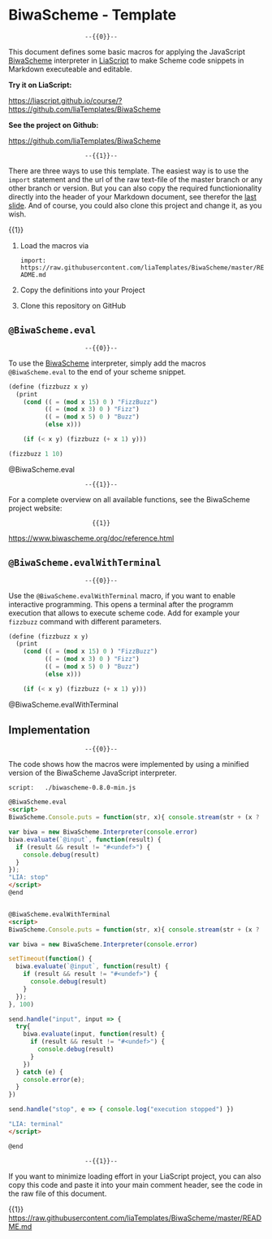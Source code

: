 <!--
author:   André Dietrich
email:    LiaScript@web.de
version:  0.0.5
language: en
narrator: UK English Male
logo:     https://raw.githubusercontent.com/biwascheme/biwascheme/master/website/images/biwascheme_logo.png

comment:  Template for integrating the
  [BiwaScheme](https://www.biwascheme.org) interpreter, which runs on
  JavaScript, into LiaScript courses.

attribute: [BiwaScheme](https://github.com/biwascheme/biwascheme) is released by
  Yutaka HARA (yhara) yutaka.hara.gmail.com http://twitter.com/yhara_en


script:   ./biwascheme-0.8.0-min.js

@BiwaScheme.eval
<script>
// window.console = console

BiwaScheme.Console.puts = function(str, x){ console.stream(str + (x ? '\n' : '')) }

var biwa = new BiwaScheme.Interpreter(console.error)
biwa.evaluate(`@input`, function(result) {
  if (result && result != "#<undef>") {
    console.debug(result)
  }
});
"LIA: stop"
</script>
@end


@BiwaScheme.evalWithTerminal
<script>
// window.console = console

BiwaScheme.Console.puts = function(str, x){ console.stream(str + (x ? '\n' : '')) }

var biwa = new BiwaScheme.Interpreter(console.error)

setTimeout(function() {
  biwa.evaluate(`@input`, function(result) {
    if (result && result != "#<undef>") {
      console.debug(result)
    }
  });
}, 100)

send.handle("input", input => {
  try{
    biwa.evaluate(input, function(result) {
      if (result && result != "#<undef>") {
        console.debug(result)
      }
    })
  } catch (e) {
    console.error(e);
  }
})

send.handle("stop", e => { console.log("execution stopped") })

"LIA: terminal"
</script>

@end
-->

# BiwaScheme - Template



                         --{{0}}--
This document defines some basic macros for applying the JavaScript
[BiwaScheme](https://www.biwascheme.org) interpreter in
[LiaScript](https://LiaScript.github.io) to make Scheme code snippets in
Markdown executeable and editable.

__Try it on LiaScript:__

https://liascript.github.io/course/?https://github.com/liaTemplates/BiwaScheme

__See the project on Github:__

https://github.com/liaTemplates/BiwaScheme

                         --{{1}}--
There are three ways to use this template. The easiest way is to use the
`import` statement and the url of the raw text-file of the master branch or any
other branch or version. But you can also copy the required functionionality
directly into the header of your Markdown document, see therefor the
[last slide](#Implementation). And of course, you could also clone this project
and change it, as you wish.

  {{1}}
1. Load the macros via

   `import: https://raw.githubusercontent.com/liaTemplates/BiwaScheme/master/README.md`

2. Copy the definitions into your Project

3. Clone this repository on GitHub


## `@BiwaScheme.eval`

                         --{{0}}--
To use the [BiwaScheme](https://www.biwascheme.org) interpreter, simply add the
macros `@BiwaScheme.eval` to the end of your scheme snippet.

``` scheme
(define (fizzbuzz x y)
  (print
    (cond (( = (mod x 15) 0 ) "FizzBuzz")
          (( = (mod x 3) 0 ) "Fizz")
          (( = (mod x 5) 0 ) "Buzz")
          (else x)))

    (if (< x y) (fizzbuzz (+ x 1) y)))

(fizzbuzz 1 10)
```
@BiwaScheme.eval

                         --{{1}}--
For a complete overview on all available functions, see the BiwaScheme project
website:

                           {{1}}
https://www.biwascheme.org/doc/reference.html


## `@BiwaScheme.evalWithTerminal`

                         --{{0}}--
Use the `@BiwaScheme.evalWithTerminal` macro, if you want to enable interactive
programming. This opens a terminal after the programm execution that allows to
execute scheme code. Add for example your `fizzbuzz` command with different parameters.

``` scheme
(define (fizzbuzz x y)
  (print
    (cond (( = (mod x 15) 0 ) "FizzBuzz")
          (( = (mod x 3) 0 ) "Fizz")
          (( = (mod x 5) 0 ) "Buzz")
          (else x)))

    (if (< x y) (fizzbuzz (+ x 1) y)))
```
@BiwaScheme.evalWithTerminal

## Implementation

                         --{{0}}--
The code shows how the macros were implemented by using a minified version of
the BiwaScheme JavaScript interpreter.

``` html
script:   ./biwascheme-0.8.0-min.js

@BiwaScheme.eval
<script>
BiwaScheme.Console.puts = function(str, x){ console.stream(str + (x ? '\n' : '')) }

var biwa = new BiwaScheme.Interpreter(console.error)
biwa.evaluate(`@input`, function(result) {
  if (result && result != "#<undef>") {
    console.debug(result)
  }
});
"LIA: stop"
</script>
@end


@BiwaScheme.evalWithTerminal
<script>
BiwaScheme.Console.puts = function(str, x){ console.stream(str + (x ? '\n' : '')) }

var biwa = new BiwaScheme.Interpreter(console.error)

setTimeout(function() {
  biwa.evaluate(`@input`, function(result) {
    if (result && result != "#<undef>") {
      console.debug(result)
    }
  });
}, 100)

send.handle("input", input => {
  try{
    biwa.evaluate(input, function(result) {
      if (result && result != "#<undef>") {
        console.debug(result)
      }
    })
  } catch (e) {
    console.error(e);
  }
})

send.handle("stop", e => { console.log("execution stopped") })

"LIA: terminal"
</script>

@end

```


                         --{{1}}--
If you want to minimize loading effort in your LiaScript project, you can also
copy this code and paste it into your main comment header, see the code in the
raw file of this document.

{{1}} https://raw.githubusercontent.com/liaTemplates/BiwaScheme/master/README.md
